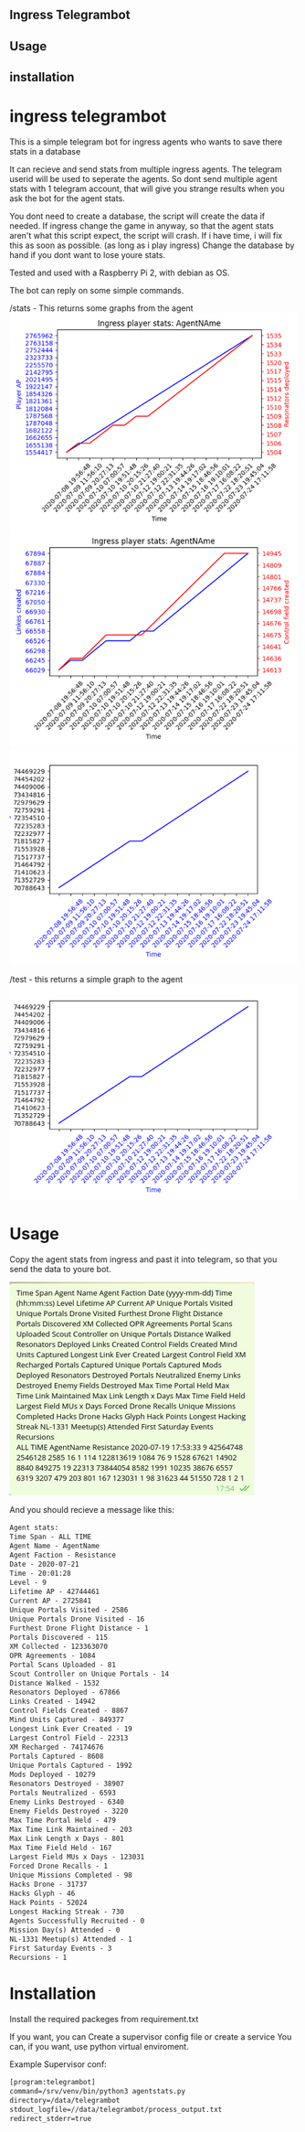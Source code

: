 ## Ingress Telegrambot
## Usage
## installation

# ingress telegrambot

This is a simple telegram bot for ingress agents who wants to save there stats in a database

It can recieve and send stats from multiple ingress agents.
The telegram userid will be used to seperate the agents. 
So dont send multiple agent stats with 1 telegram account, that will give you strange results when you ask the bot for the agent stats.

You dont need to create a database, the script will create the data if needed.
If ingress change the game in anyway, so that the agent stats aren't what this script expect, the script will crash.
If i have time, i will fix this as soon as possible. (as long as i play ingress)
Change the database by hand if you dont want to lose youre stats.

Tested and used with a Raspberry Pi 2, with debian as OS.

The bot can reply on some simple commands.


/stats - This returns some graphs from the agent
![First image of Graph user stat](https://github.com/w2k8/ingress-telegrambot/blob/master/images/AgentName-1.png)
![Second image of Graph user stat](https://github.com/w2k8/ingress-telegrambot/blob/master/images/AgentName-2.png)
![Third image of Graph user stat](https://github.com/w2k8/ingress-telegrambot/blob/master/images/AgentName-3.png)

/test - this returns a simple graph to the agent
![Image of Graph user stat](https://github.com/w2k8/ingress-telegrambot/blob/master/images/AgentName-3.png)

# Usage

Copy the agent stats from ingress and past it into telegram, so that you send the data to youre bot.

![Agent stat](https://github.com/w2k8/ingress-telegrambot/blob/master/images/AgentName.png)


And you should recieve a message like this:
```
Agent stats:
Time Span - ALL TIME
Agent Name - AgentName
Agent Faction - Resistance
Date - 2020-07-21
Time - 20:01:28
Level - 9
Lifetime AP - 42744461
Current AP - 2725841
Unique Portals Visited - 2586
Unique Portals Drone Visited - 16
Furthest Drone Flight Distance - 1
Portals Discovered - 115
XM Collected - 123363070
OPR Agreements - 1084
Portal Scans Uploaded - 81
Scout Controller on Unique Portals - 14
Distance Walked - 1532
Resonators Deployed - 67866
Links Created - 14942
Control Fields Created - 8867
Mind Units Captured - 849377
Longest Link Ever Created - 19
Largest Control Field - 22313
XM Recharged - 74174676
Portals Captured - 8608
Unique Portals Captured - 1992
Mods Deployed - 10279
Resonators Destroyed - 38907
Portals Neutralized - 6593
Enemy Links Destroyed - 6340
Enemy Fields Destroyed - 3220
Max Time Portal Held - 479
Max Time Link Maintained - 203
Max Link Length x Days - 801
Max Time Field Held - 167
Largest Field MUs x Days - 123031
Forced Drone Recalls - 1
Unique Missions Completed - 98
Hacks Drone - 31737
Hacks Glyph - 46
Hack Points - 52024
Longest Hacking Streak - 730
Agents Successfully Recruited - 0
Mission Day(s) Attended - 0
NL-1331 Meetup(s) Attended - 1
First Saturday Events - 3
Recursions - 1
```

# Installation

Install the required packeges from requirement.txt

If you want, you can Create a supervisor config file or create a service
You can, if you want, use python virtual enviroment.

Example Supervisor conf:
```
[program:telegrambot]
command=/srv/venv/bin/python3 agentstats.py
directory=/data/telegrambot
stdout_logfile=//data/telegrambot/process_output.txt
redirect_stderr=true
```

